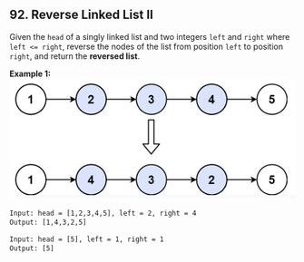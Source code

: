 ## 92. Reverse Linked List II

Given the `head` of a singly linked list and two integers `left` and `right` where `left <= right`, reverse the nodes of the list from position `left` to position `right`, and return the **reversed list**.

**Example 1:**
![reverse linked list ||](./reverse.png)

```
Input: head = [1,2,3,4,5], left = 2, right = 4
Output: [1,4,3,2,5]
```

```
Input: head = [5], left = 1, right = 1
Output: [5]
```

